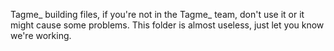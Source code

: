 Tagme_ building files, if you're not in the Tagme_ team, don't use it or it might cause some problems.
This folder is almost useless, just let you know we're working.
